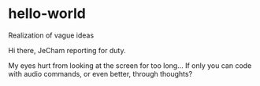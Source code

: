 # hello-world
Realization of vague ideas

Hi there, JeCham reporting for duty.

My eyes hurt from looking at the screen for too long... If only you can code with audio commands, or even better, through thoughts?
